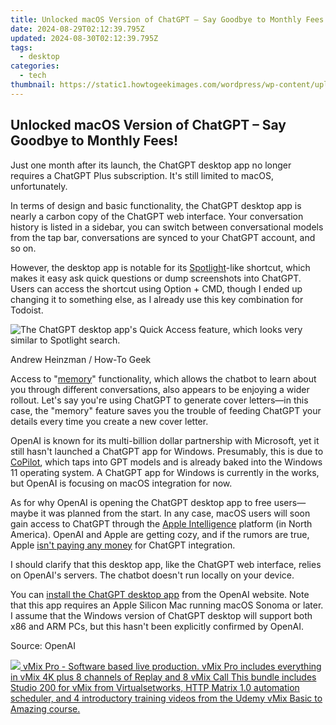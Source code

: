 ```yaml
---
title: Unlocked macOS Version of ChatGPT – Say Goodbye to Monthly Fees!
date: 2024-08-29T02:12:39.795Z
updated: 2024-08-30T02:12:39.795Z
tags:
  - desktop
categories:
  - tech
thumbnail: https://static1.howtogeekimages.com/wordpress/wp-content/uploads/2024/06/68.jpg
---
```


## Unlocked macOS Version of ChatGPT – Say Goodbye to Monthly Fees!

Just one month after its launch, the ChatGPT desktop app no longer requires a ChatGPT Plus subscription. It's still limited to macOS, unfortunately.

 In terms of design and basic functionality, the ChatGPT desktop app is nearly a carbon copy of the ChatGPT web interface. Your conversation history is listed in a sidebar, you can switch between conversational models from the tap bar, conversations are synced to your ChatGPT account, and so on.

 However, the desktop app is notable for its [Spotlight](https://screen-capture.techidaily.com/updated-shadowed-swords-and-honored-combatants-must-try-titles-inspired-by-ghost-of-tsushi/)\-like shortcut, which makes it easy ask quick questions or dump screenshots into ChatGPT. Users can access the shortcut using Option + CMD, though I ended up changing it to something else, as I already use this key combination for Todoist.

![The ChatGPT desktop app's Quick Access feature, which looks very similar to Spotlight search.](https://static1.howtogeekimages.com/wordpress/wp-content/uploads/2024/06/69.jpg) 

Andrew Heinzman / How-To Geek

 Access to "[memory](https://win-howtos.techidaily.com/effortless-remedies-to-tackle-the-0-hurdle-in-updating-windows-successfully/)" functionality, which allows the chatbot to learn about you through different conversations, also appears to be enjoying a wider rollout. Let's say you're using ChatGPT to generate cover letters—in this case, the "memory" feature saves you the trouble of feeding ChatGPT your details every time you create a new cover letter.

 OpenAI is known for its multi-billion dollar partnership with Microsoft, yet it still hasn't launched a ChatGPT app for Windows. Presumably, this is due to [CoPilot](https://screen-mirror.techidaily.com/how-to-mirror-your-vivo-y77t-screen-to-pc-with-chromecast-drfone-by-drfone-android/), which taps into GPT models and is already baked into the Windows 11 operating system. A ChatGPT app for Windows is currently in the works, but OpenAI is focusing on macOS integration for now.

 As for why OpenAI is opening the ChatGPT desktop app to free users—maybe it was planned from the start. In any case, macOS users will soon gain access to ChatGPT through the [Apple Intelligence](https://some-techniques.techidaily.com/new-from-streaming-to-savings-preserving-your-internet-tunes/) platform (in North America). OpenAI and Apple are getting cozy, and if the rumors are true, Apple [isn't paying any money](https://www.businessinsider.com/apple-wont-pay-openai-for-chatgpt-in-its-devices-report-2024-6) for ChatGPT integration.

 I should clarify that this desktop app, like the ChatGPT web interface, relies on OpenAI's servers. The chatbot doesn't run locally on your device.

 You can [install the ChatGPT desktop app](https://openai.com/chatgpt/mac/) from the OpenAI website. Note that this app requires an Apple Silicon Mac running macOS Sonoma or later. I assume that the Windows version of ChatGPT desktop will support both x86 and ARM PCs, but this hasn't been explicitly confirmed by OpenAI.

 Source: OpenAI

<ins class="adsbygoogle"
     style="display:block"
     data-ad-format="autorelaxed"
     data-ad-client="ca-pub-7571918770474297"
     data-ad-slot="1223367746"></ins>



<ins class="adsbygoogle"
     style="display:block"
     data-ad-client="ca-pub-7571918770474297"
     data-ad-slot="8358498916"
     data-ad-format="auto"
     data-full-width-responsive="true"></ins>



<!-- affiliate ads begin -->
<a href="https://secure.2checkout.com/order/checkout.php?PRODS=30901410&QTY=1&AFFILIATE=108875&CART=1"> <img src="https://secure.avangate.com/images/merchant/ce9a6fb2becc2d235e62b125e9260102/products/copy_1_copy_vMixCallScreenshot1-large.jpg" border="0"> vMix Pro - Software based live production. vMix Pro includes everything in vMix 4K plus 8 channels of Replay and 8 vMix Call 
This bundle includes Studio 200 for vMix from Virtualsetworks, HTTP Matrix 1.0 automation scheduler, and 4 introductory training videos from the Udemy vMix Basic to Amazing course. </a>
<!-- affiliate ads end -->